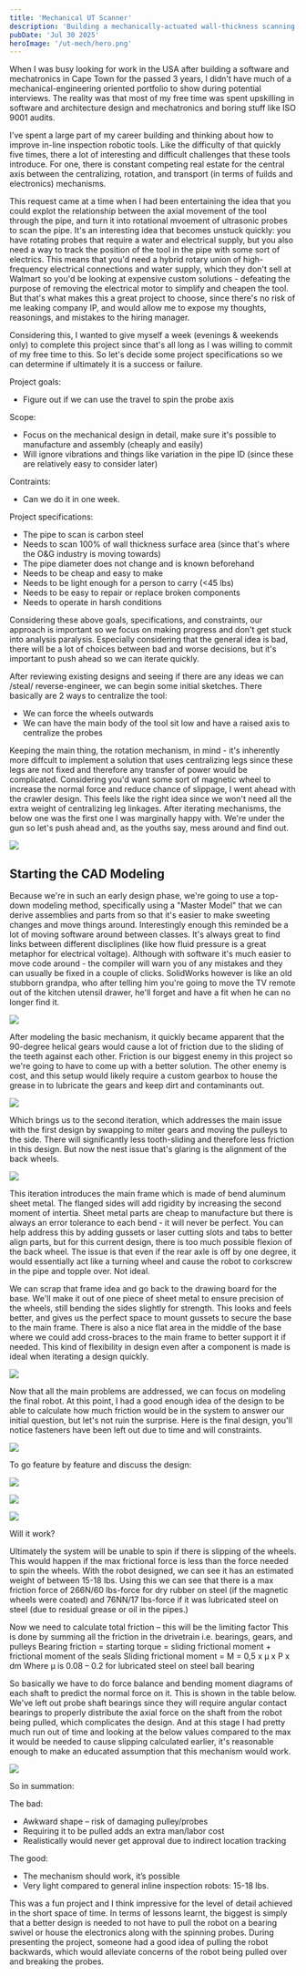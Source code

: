 ```yaml
---
title: 'Mechanical UT Scanner'
description: 'Building a mechanically-actuated wall-thickness scanning inline robotic tool, and why it''s not a good idea'
pubDate: 'Jul 30 2025'
heroImage: '/ut-mech/hero.png'
---
```


When I was busy looking for work in the USA after building a software and mechatronics in Cape Town for the passed 3 years, I didn't have much of a mechanical-engineering oriented portfolio to show during potential interviews. The reality was that most of my free time was spent upskilling in software and architecture design and mechatronics and boring stuff like ISO 9001 audits.

I've spent a large part of my career building and thinking about how to improve in-line inspection robotic tools. Like the difficulty of that quickly five times, there a lot of interesting and difficult challenges that these tools introduce. For one, there is constant competing real estate for the central axis between the centralizing, rotation, and transport (in terms of fuilds and electronics) mechanisms.

This request came at a time when I had been entertaining the idea that you could explot the relationship between the axial movement of the tool through the pipe, and turn it into rotational mvoement of ultrasonic probes to scan the pipe. It's an interesting idea that becomes unstuck quickly: you have rotating probes that require a water and electrical supply, but you also need a way to track the position of the tool in the pipe with some sort of electrics. This means that you'd need a hybrid rotary union of high-frequency electrical connections and water supply, which they don't sell at Walmart so you'd be looking at expensive custom solutions - defeating the purpose of removing the electrical motor to simplify and cheapen the tool. But that's what makes this a great project to choose, since there's no risk of me leaking company IP, and would allow me to expose my thoughts, reasonings, and mistakes to the hiring manager.

Considering this, I wanted to give myself a week (evenings & weekends only) to complete this project since that's all long as I was willing to commit of my free time to this. So let's decide some project specifications so we can determine if ultimately it is a success or failure.

Project goals:

- Figure out if we can use the travel to spin the probe axis

Scope:

- Focus on the mechanical design in detail, make sure it's possible to manufacture and assembly (cheaply and easily)
- Will ignore vibrations and things like variation in the pipe ID (since these are relatively easy to consider later)

Contraints:

- Can we do it in one week.

Project specifications:

- The pipe to scan is carbon steel
- Needs to scan 100% of wall thickness surface area (since that's where the O&G industry is moving towards)
- The pipe diameter does not change and is known beforehand
- Needs to be cheap and easy to make
- Needs to be light enough for a person to carry (<45 lbs)
- Needs to be easy to repair or replace broken components
- Needs to operate in harsh conditions

Considering these above goals, specifications, and constraints, our approach is important so we focus on making progress and don't get stuck into analysis paralysis. Especially considering that the general idea is bad, there will be a lot of choices between bad and worse decisions, but it's important to push ahead so we can iterate quickly.

After reviewing existing designs and seeing if there are any ideas we can /steal/ reverse-engineer, we can begin some initial sketches. There basically are 2 ways to centralize the tool: 

- We can force the wheels outwards
- We can have the main body of the tool sit low and have a raised axis to centralize the probes

Keeping the main thing, the rotation mechanism, in mind - it's inherently more diffcult to implement a solution that uses centralizing legs since these legs are not fixed and therefore any transfer of power would be complicated. Considering you'd want some sort of magnetic wheel to increase the normal force and reduce chance of slippage, I went ahead with the crawler design. This feels like the right idea since we won't need all the extra weight of centralizing leg linkages. After iterating mechanisms, the below one was the first one I was marginally happy with. We're under the gun so let's push ahead and, as the youths say, mess around and find out.

![](/ut-mech/Slide19.JPG)

## Starting the CAD Modeling

Because we're in such an early design phase, we're going to use a top-down modeling method, specifically using a "Master Model" that we can derive assemblies and parts from so that it's easier to make sweeting changes and move things around. Interestingly enough this reminded be a lot of moving software around between classes. It's always great to find links between different discliplines (like how fluid pressure is a great metaphor for electrical voltage). Although with software it's much easier to move code around - the compiler will warn you of any mistakes and they can usually be fixed in a couple of clicks. SolidWorks however is like an old stubborn grandpa, who after telling him you're going to move the TV remote out of the kitchen utensil drawer, he'll forget and have a fit when he can no longer find it.

![](/ut-mech/Slide21.JPG)

After modeling the basic mechanism, it quickly became apparent that the 90-degree helical gears would cause a lot of friction due to the sliding of the teeth against each other. Friction is our biggest enemy in this project so we're going to have to come up with a better solution. The other enemy is cost, and this setup would likely require a custom gearbox to house the grease in to lubricate the gears and keep dirt and contaminants out.

![](/ut-mech/Slide22.JPG)

Which brings us to the second iteration, which addresses the main issue with the first design by swapping to miter gears and moving the pulleys to the side. There will significantly less tooth-sliding and therefore less friction in this design. But now the nest issue that's glaring is the alignment of the back wheels.

![](/ut-mech/Slide23.JPG)

This iteration introduces the main frame which is made of bend aluminum sheet metal. The flanged sides will add rigidity by increasing the second moment of intertia. Sheet metal parts are cheap to manufacture but there is always an error tolerance to each bend - it will never be perfect. You can help address this by adding gussets or laser cutting slots and tabs to better align parts, but for this current design, there is too much possible flexion of the back wheel. The issue is that even if the rear axle is off by one degree, it would essentially act like a turning wheel and cause the robot to corkscrew in the pipe and topple over. Not ideal.

We can scrap that frame idea and go back to the drawing board for the base. We'll make it out of one piece of sheet metal to ensure precision of the wheels, still bending the sides slightly for strength. This looks and feels better, and gives us the perfect space to mount gussets to secure the base to the main frame. There is also a nice flat area in the middle of the base where we could add cross-braces to the main frame to better support it if needed. This kind of flexibility in design even after a component is made is ideal when iterating a design quickly.

![](/ut-mech/Slide25.JPG)

Now that all the main problems are addressed, we can focus on modeling the final robot. At this point, I had a good enough idea of the design to be able to calculate how much friction would be in the system to answer our initial question, but let's not ruin the surprise. Here is the final design, you'll notice fasteners have been left out due to time and will constraints.

![](/ut-mech/Slide26.JPG)

To go feature by feature and discuss the design:

![](/ut-mech/Slide27.JPG)

![](/ut-mech/Slide28.JPG)

![](/ut-mech/Slide29.JPG)


Will it work? 

Ultimately the system will be unable to spin if there is slipping of the wheels. This would happen if the max frictional force is less than the force needed to spin the wheels. With the robot designed, we can see it has an estimated weight of between 15-18 lbs. Using this we can see that there is a max friction force of 266N/60 lbs-force for dry rubber on steel (if the magnetic wheels were coated) and 76NN/17 lbs-force if it was lubricated steel on steel (due to residual grease or oil in the pipes.)

Now we need to calculate total friction – this will be the limiting factor
This is done by summing all the friction in the drivetrain i.e. bearings, gears, and pulleys
Bearing friction = starting torque = sliding frictional moment + frictional moment of the seals
Sliding frictional moment = M = 0,5 x μ x P x dm
Where μ is 0.08 – 0.2 for lubricated steel on steel ball bearing

So basically we have to do force balance and bending moment diagrams of each shaft to predict the normal force on it. This is shown in the table below. We've left out probe shaft bearings since they will require angular contact bearings to properly distribute the axial force on the shaft from the robot being pulled, which complicates the design. And at this stage I had pretty much run out of time and looking at the below values compared to the max it would be needed to cause slipping calculated earlier, it's reasonable enough to make an educated assumption that this mechanism would work.

![](/ut-mech/Slide31.JPG)

So in summation:

The bad:

- Awkward shape – risk of damaging pulley/probes
- Requiring it to be pulled adds an extra man/labor cost
- Realistically would never get approval due to indirect location tracking

The good:

- The mechanism should work, it’s possible
- Very light compared to general inline inspection robots: 15-18 lbs.

This was a fun project and I think impressive for the level of detail achieved in the short space of time. In terms of lessons learnt, the biggest is simply that a better design is needed to not have to pull the robot on a bearing swivel or house the electronics along with the spinning probes. During presenting the project, someone had a good idea of pulling the robot backwards, which would alleviate concerns of the robot being pulled over and breaking the probes.
